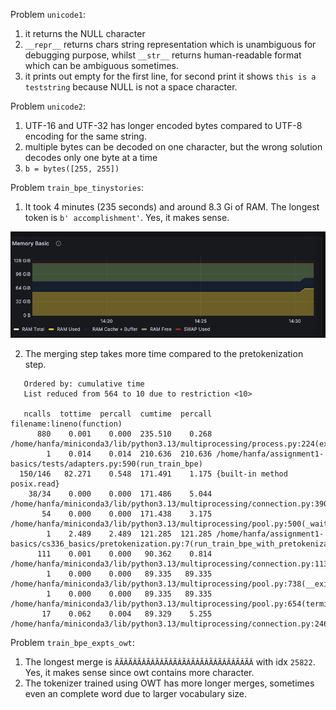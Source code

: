 Problem `unicode1`:

1. it returns the NULL character
2. `__repr__` returns chars string representation which is unambiguous for debugging purpose, whilst `__str__` returns
   human-readable format which can be ambiguous sometimes.
3. it prints out empty for the first line, for second print it shows `this is a teststring` because NULL is not a space
   character.

Problem `unicode2`:

1. UTF-16 and UTF-32 has longer encoded bytes compared to UTF-8 encoding for the same string.
2. multiple bytes can be decoded on one character, but the wrong solution decodes only one byte at a time
3. `b = bytes([255, 255])`

Problem `train_bpe_tinystories`:

1. It took 4 minutes (235 seconds) and around 8.3 Gi of RAM. The longest token is `b' accomplishment'`. Yes, it makes
   sense.

![ram_usage_tiny](./images/ram_usage_tiny.png)

2. The merging step takes more time compared to the pretokenization step.

```shell
   Ordered by: cumulative time
   List reduced from 564 to 10 due to restriction <10>

   ncalls  tottime  percall  cumtime  percall filename:lineno(function)
      880    0.001    0.000  235.510    0.268 /home/hanfa/miniconda3/lib/python3.13/multiprocessing/process.py:224(exitcode)
        1    0.014    0.014  210.636  210.636 /home/hanfa/assignment1-basics/tests/adapters.py:590(run_train_bpe)
  150/146   82.271    0.548  171.491    1.175 {built-in method posix.read}
    38/34    0.000    0.000  171.486    5.044 /home/hanfa/miniconda3/lib/python3.13/multiprocessing/connection.py:390(_recv)
       54    0.000    0.000  171.438    3.175 /home/hanfa/miniconda3/lib/python3.13/multiprocessing/pool.py:500(_wait_for_updates)
        1    2.489    2.489  121.285  121.285 /home/hanfa/assignment1-basics/cs336_basics/pretokenization.py:7(run_train_bpe_with_pretokenization_dict)
      111    0.001    0.000   90.362    0.814 /home/hanfa/miniconda3/lib/python3.13/multiprocessing/connection.py:1134(wait)
        1    0.000    0.000   89.335   89.335 /home/hanfa/miniconda3/lib/python3.13/multiprocessing/pool.py:738(__exit__)
        1    0.000    0.000   89.335   89.335 /home/hanfa/miniconda3/lib/python3.13/multiprocessing/pool.py:654(terminate)
       17    0.062    0.004   89.329    5.255 /home/hanfa/miniconda3/lib/python3.13/multiprocessing/connection.py:246(recv)
```

Problem `train_bpe_expts_owt`:

1. The longest merge is `ÂÃÂÃÂÃÂÃÂÃÂÃÂÃÂÃÂÃÂÃÂÃÂÃÂÃÂÃÂÃÂ` with idx `25822`. Yes, it makes sense since owt contains more
   character.
2. The tokenizer trained using OWT has more longer merges, sometimes even an complete word due to larger vocabulary
   size.



